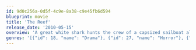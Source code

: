 ```yaml
---
id: 9d0c256a-0d5f-4c9e-8a38-c9e45fb6d594
blueprint: movie
title: 'The Reef'
release_date: '2010-05-15'
overview: 'A great white shark hunts the crew of a capsized sailboat along the Great Barrier Reef.'
genres: '[{"id": 18, "name": "Drama"}, {"id": 27, "name": "Horror"}, {"id": 53, "name": "Thriller"}]'
---
```

